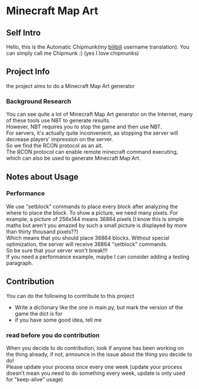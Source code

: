 # Minecraft Map Art

## Self Intro

Hello, this is the Automatic Chipmunk(my [bilibili](https://space.bilibili.com/513244188) username translation). You can simply call me Chipmunk :) (yes I love chipmunks)

## Project Info

the project aims to do a Minecraft Map Art generator

### Background Research

You can see quite a lot of Minecraft Map Art generator on the Internet, many of these tools use NBT to generate results.  
However, NBT requires you to stop the game and then use NBT.  
For servers, it's actually quite inconvenient, as stopping the server will decrease players' impression on the server.  
So we find the RCON protocol as an alt.  
The RCON protocol can enable remote minecraft command executing, which can also be used to generate Minecraft Map Art. 

## Notes about Usage

### Performance

We use "setblock" commands to place every block after analyzing the where to place the block. 
To show a picture, we need many pixels. For example, a picture of 256x144 means 36864 pixels (I know this is simple maths but aren't you amazed by such a small picture is displayed by more than thirty thousand pixels??)  
Which means that you should place 36864 blocks. Without special optimization, the server will receive 36864 "setblock" commands.  
So be sure that your server won't break!!!  
If you need a performance example, maybe I can consider adding a testing paragraph. 

## Contribution
You can do the following to contribute to this project
+ Write a dictionary like the one in main.py, but mark the version of the game the dict is for
+ if you have some good idea, tell me 
### read before you do contribution
When you decide to do contribution, look if anyone has been working on the thing already, if not, announce in the issue about the thing you decide to do!  
Please update your process once every one week (update your process doesn't mean you need to do something every week, update is only used for "keep-alive" usage)
